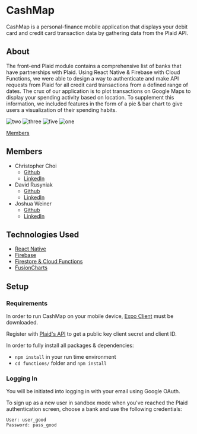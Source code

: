 # CashMap

CashMap is a personal-finance mobile application that displays your debit card and credit card transaction data by gathering data from the Plaid API.

## About
The front-end Plaid module contains a comprehensive list of banks that have partnerships with Plaid. Using React Native & Firebase with Cloud Functions, we were able to design a way to authenticate and make API requests from Plaid for all credit card transactions from a defined range of dates. The crux of our application is to plot transactions on Google Maps to display your spending activity based on location. To supplement this information, we included features in the form of a pie & bar chart to give users a visualization of their spending habits.

![two](https://i.gyazo.com/016630e94eb91136591f3993c24008c9.gif)
![three](https://i.gyazo.com/792f7d0f0b3b6f4bd763e686515e88e5.gif)
![five](https://i.gyazo.com/d6e27b5f7e885427579e9b7ad2654e21.gif)
![one](https://i.gyazo.com/248c80464a7562ddb9bddc39887d1b97.gif)


[Members](#Members)

## Members
- Christopher Choi
  - [Github](https://github.com/cchoi9)
  - [LinkedIn](https://www.linkedin.com/in/chrishchoi/)
- David Rusyniak
  - [Github](https://github.com/dmrusyniak)
  - [LinkedIn](https://www.linkedin.com/in/david-rusyniak-9685a0105/)
- Joshua Weiner
  - [Github](https://github.com/jweiner98)
  - [LinkedIn](https://www.linkedin.com/in/josh-weiner/)

## Technologies Used
- [React Native](https://facebook.github.io/react-native/)
- [Firebase](https://firebase.google.com/)
- [Firestore & Cloud Functions](https://firebase.google.com/docs/firestore)
- [FusionCharts](https://www.fusioncharts.com/)

## Setup

### Requirements
In order to run CashMap on your mobile device,
[Expo Client](https://apps.apple.com/us/app/expo-client/id982107779) must be downloaded.

Register with [Plaid's API](https://plaid.com/) to get a public key client secret and client ID.

In order to fully install all packages & dependencies:
- `npm install` in your run time environment 
- `cd functions/` folder and `npm install` 

### Logging In

You will be initiated into logging in with your email using Google OAuth. 

To sign up as a new user in sandbox mode when you've reached the Plaid authentication screen, choose a bank and use the following credentials:

    User: user_good
    Password: pass_good


